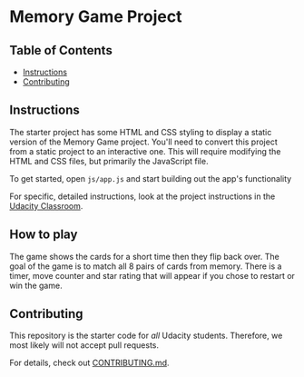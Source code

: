 # Memory Game Project

## Table of Contents

* [Instructions](#instructions)
* [Contributing](#contributing)

## Instructions

The starter project has some HTML and CSS styling to display a static version of the Memory Game project. You'll need to convert this project from a static project to an interactive one. This will require modifying the HTML and CSS files, but primarily the JavaScript file.

To get started, open `js/app.js` and start building out the app's functionality

For specific, detailed instructions, look at the project instructions in the [Udacity Classroom](https://classroom.udacity.com/me).
## How to play
The game shows the cards for a short time then they flip back over. The goal of the game is to match all 8 pairs of cards from memory. There is a timer, move counter and star rating that will appear if you chose to restart or win the game.
## Contributing

This repository is the starter code for _all_ Udacity students. Therefore, we most likely will not accept pull requests.

For details, check out [CONTRIBUTING.md](CONTRIBUTING.md).
